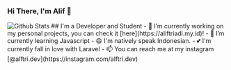 ### Hi There, I'm Alif 👋
<img alt="Github Stats" src="https://github-readme-stats.vercel.app/api?username=aliftrd&show_icons=true&theme=onedark">
## I'm a Developer and Student
- 🔭 I’m currently working on my personal projects, you can check it [here](https://aliftriadi.my.id)!
- 🌱 I’m currently learning Javascript
- 😄 I'm natively speak Indonesian.
- 💕 I'm currently fall in love with Laravel
- 📫 You can reach me at my instagram [@alftri.dev](https://instagram.com/alftri.dev)

